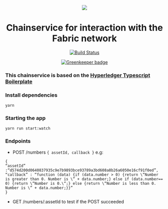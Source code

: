 <center>

![](https://image.ibb.co/gePQce/black_1x.png)

# Chainservice for interaction with the Fabric network

[![Build Status](https://travis-ci.org/wearetheledger/hyperledger-typescript-boilerplate.svg?branch=master)](https://travis-ci.org/wearetheledger/hyperledger-typescript-boilerplate)

[![Greenkeeper badge](https://badges.greenkeeper.io/wearetheledger/hyperledger-typescript-boilerplate.svg)](https://greenkeeper.io/)

</center>

### This chainservice is based on the [ Hyperledger Typescript Boilerplate ](https://medium.com/wearetheledger/hyperledger-fabric-typescript-boilerplate-455004d0c6c8)


### Install dependencies
`yarn`

### Starting the app
`yarn run start:watch`

### Endpoints

* POST /numbers `{ assetId, callback }`
e.g: 
```
{
“assetId” :“d574d200d0640837935c9e7b9893bce93789a3bd608a8b26a6050e16cf91f0ed”,
“callback” : “function (data) {if (data.number > 0) {return \“Number is greater than 0. Number is \” + data.number;} else if (data.number== 0) {return \“Number is 0.\“;} else {return \“Number is less than 0. Number is \” + data.number;}}”
}
```

* GET /numbers/:assetId to test if the POST succeeded